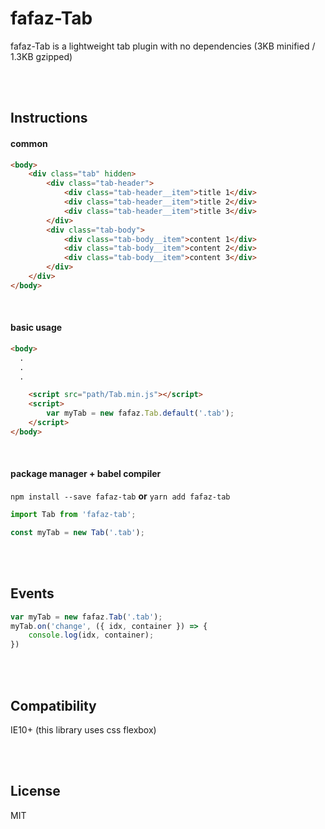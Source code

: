 # fafaz-Tab
fafaz-Tab is a lightweight tab plugin with no dependencies (3KB minified / 1.3KB gzipped)

</br><br/>

## Instructions 
#### common

```html
<body>
    <div class="tab" hidden>
        <div class="tab-header">
            <div class="tab-header__item">title 1</div>
            <div class="tab-header__item">title 2</div>
            <div class="tab-header__item">title 3</div>
        </div>
        <div class="tab-body">
            <div class="tab-body__item">content 1</div>
            <div class="tab-body__item">content 2</div>
            <div class="tab-body__item">content 3</div>
        </div>
    </div>
</body>
```

<br/>

#### basic usage

```html
<body>
  .
  .
  .

    <script src="path/Tab.min.js"></script>
    <script>
        var myTab = new fafaz.Tab.default('.tab');
    </script>
</body>
```

<br/>

#### package manager + babel compiler 

`npm install --save fafaz-tab` **or** `yarn add fafaz-tab`

```javascript
import Tab from 'fafaz-tab';

const myTab = new Tab('.tab');
```


<br/><br/>

## Events

```javascript
var myTab = new fafaz.Tab('.tab');
myTab.on('change', ({ idx, container }) => {
    console.log(idx, container);
})
```


<br/><br/>

## Compatibility

IE10+ (this library uses css flexbox)

<br/><br/>

## License

MIT
